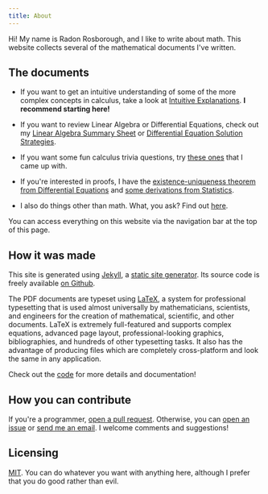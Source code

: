 ```yaml
---
title: About
---
```


Hi! My name is Radon Rosborough, and I like to write about math. This
website collects several of the mathematical documents I've written.

## The documents

* If you want to get an intuitive understanding of some of the more
  complex concepts in calculus, take a look
  at [Intuitive Explanations][calculus]. **I recommend starting
  here!**

* If you want to review Linear Algebra or Differential Equations,
  check out my [Linear Algebra Summary Sheet][linalg]
  or [Differential Equation Solution Strategies][diffeqs].

* If you want some fun calculus trivia questions,
  try [these ones][calc bowl] that I came up with.

* If you're interested in proofs, I have
  the [existence-uniqueness theorem from Differential Equations][p-l]
  and [some derivations from Statistics][stats].

* I also do things other than math. What, you ask? Find
  out [here][other].

You can access everything on this website via the navigation bar at
the top of this page.

## How it was made

This site is generated using [Jekyll], a [static site generator][ssg].
Its source code is freely available [on Github][ie github].

The PDF documents are typeset using [LaTeX], a system for professional
typesetting that is used almost universally by mathematicians,
scientists, and engineers for the creation of mathematical,
scientific, and other documents. LaTeX is extremely full-featured and
supports complex equations, advanced page layout, professional-looking
graphics, bibliographies, and hundreds of other typesetting tasks. It
also has the advantage of producing files which are completely
cross-platform and look the same in any application.

Check out the [code][ie github] for more details and documentation!

## How you can contribute

If you're a programmer, [open a pull request][pr]. Otherwise, you can
[open an issue][issue] or [send me an email][email]. I welcome
comments and suggestions!

## Licensing

[MIT][mit]. You can do whatever you want with anything here, although
I prefer that you do good rather than evil.

[amsart]: https://www.ctan.org/pkg/amsart
[calc bowl]: /calculus-bowl-expert-edition
[calculus]: /calculus-intuitive-explanations
[diffeqs]: /differential-equation-solution-strategies
[document class]: https://en.wikibooks.org/wiki/LaTeX/Document_Structure#Document_classes
[email]: mailto:radon.rosborough@gmail.com
[ie github]: https://github.com/raxod502/intuitive-explanations
[issue]: https://github.com/raxod502/intuitive-explanations/issues
[jekyll]: https://jekyllrb.com/
[latex]: https://latex-project.org/
[linalg]: /linear-algebra-summary-sheet
[mit]: https://github.com/raxod502/intuitive-explanations/blob/master/LICENSE.md
[other]: /other-projects
[p-l]: /picard-lindelof-theorem
[pr]: https://github.com/raxod502/intuitive-explanations/pulls
[ssg]: https://davidwalsh.name/introduction-static-site-generators
[stats]: /probability-distributions-means-and-variances
